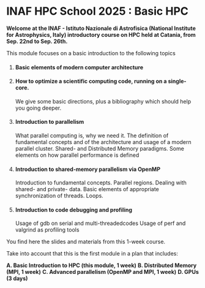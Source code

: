 # INAF HPC School 2025 : Basic HPC
**Welcome at the INAF - Istituto Nazionale di Astrofisica (National Institute for Astrophysics, Italy) introductory course on HPC held at Catania, from Sep. 22nd to Sep. 26th.**

This module focuses on a basic introduction to the following topics

1. #### Basic elements of modern computer architecture

2. #### How to optimize a scientific computing code, running on a single-core.

   We give some basic directions, plus a bibliography which should help you going deeper.

3. #### Introduction to parallelism

   What parallel computing is, why we need it.
   The definition of fundamental concepts and of the architecture and usage of a modern parallel cluster.
   Shared- and Distributed Memory paradigms.
   Some elements on how parallel performance is defined

4. #### Introduction to shared-memory parallelism via OpenMP

   Introduction to fundamental concepts.
   Parallel regions.
   Dealing with shared- and private- data.
   Basic elements of appropriate synchronization of threads.
   Loops.

5. #### Introduction to code debugging and profiling

   Usage of gdb on serial and multi-threadedcodes
   Usage of perf and valgrind as profiling tools

You find here the slides and materials from this 1-week course.

Take into account that this is the first module in a plan that includes:

**A. Basic Introduction to HPC (this module, 1 week)**
**B. Distributed Memory (MPI, 1 week)**
**C. Advanced parallelism (OpenMP and MPI, 1 week)**
**D. GPUs (3 days)**

